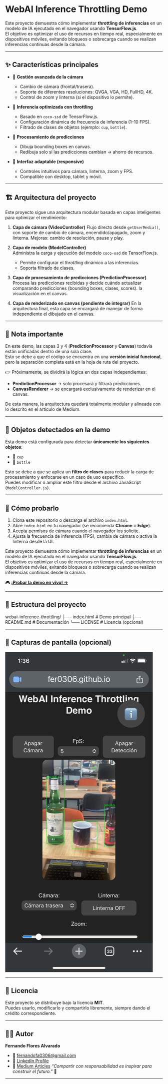 # WebAI Inference Throttling Demo

Este proyecto demuestra cómo implementar **throttling de inferencias** en un modelo de IA ejecutado en el navegador usando **TensorFlow.js**.  
El objetivo es optimizar el uso de recursos en tiempo real, especialmente en dispositivos móviles, evitando bloqueos o sobrecarga cuando se realizan inferencias continuas desde la cámara.

---

## ✨ Características principales

- 📸 **Gestión avanzada de la cámara**  
  - Cambio de cámara (frontal/trasera).  
  - Soporte de diferentes resoluciones: QVGA, VGA, HD, FullHD, 4K.  
  - Control de zoom y linterna (si el dispositivo lo permite).  

- 🧠 **Inferencia optimizada con throttling**  
  - Basado en `coco-ssd` de TensorFlow.js.  
  - Configuración dinámica de frecuencia de inferencia (1–10 FPS).  
  - Filtrado de clases de objetos (ejemplo: `cup`, `bottle`).  

- 🎨 **Procesamiento de predicciones**  
  - Dibuja bounding boxes en canvas.  
  - Redibuja solo si las predicciones cambian → ahorro de recursos.  

- 📱 **Interfaz adaptable (responsive)**  
  - Controles intuitivos para cámara, linterna, zoom y FPS.  
  - Compatible con desktop, tablet y móvil.  

---

## 🏗️ Arquitectura del proyecto

Este proyecto sigue una arquitectura modular basada en capas inteligentes para optimizar el rendimiento:

1. **Capa de cámara (VideoController)**
   Flujo directo desde `getUserMedia()`, con soporte de cambio de cámara, encendido/apagado, zoom y linterna.
   Mejoras: cambio de resolución, pause y play.

2. **Capa de modelo (ModelController)**  
   Administra la carga y ejecución del modelo `coco-ssd` de TensorFlow.js.  
   - Permite configurar el *throttling* dinámico a las inferencias.  
   - Soporta filtrado de clases.

3. **Capa de procesamiento de predicciones (PredictionProcessor)**
   Procesa las predicciones recibidas y decide cuándo actualizar comparando predicciones (bounding boxes, clases, scores).
   la visualización en el canvas.   

4. **Capa de renderizado en canvas (pendiente de integrar)**
   En la arquitectura final, esta capa se encargará de manejar de forma independiente el dibujado en el canvas.  

---

## 🔔 Nota importante

En este demo, las capas 3 y 4 (**PredictionProcessor** y **Canvas**) todavía están unificadas dentro de una sola clase.  
Esto se debe a que el código se encuentra en una **versión inicial funcional**, pero la separación completa está en la hoja de ruta del proyecto.  

👉 Próximamente, se dividirá la lógica en dos capas independientes:  
- **PredictionProcessor** → solo procesará y filtrará predicciones.  
- **CanvasRenderer** → se encargará exclusivamente de renderizar en el canvas.  

De esta manera, la arquitectura quedará totalmente modular y alineada con lo descrito en el artículo de Medium.

---

## 🧪 Objetos detectados en la demo

Esta demo está configurada para detectar **únicamente los siguientes objetos**:

- 🥤 `cup`
- 🍼 `bottle`

Esto se debe a que se aplica un **filtro de clases** para reducir la carga de procesamiento y enfocarse en un caso de uso específico.  
Puedes modificar o ampliar este filtro desde el archivo JavaScript (`ModelController.js`).

---

## 🚀 Cómo probarlo

1. Clona este repositorio o descarga el archivo `index.html`.  
2. Abre `index.html` en tu navegador (se recomienda **Chrome** o **Edge**).  
3. Acepta permisos de cámara cuando el navegador los solicite.  
4. Ajusta la frecuencia de inferencia (FPS), cambia de cámara o activa la linterna desde la UI.  

Este proyecto demuestra cómo implementar **throttling de inferencias** en un modelo de IA ejecutado en el navegador usando **TensorFlow.js**.  
El objetivo es optimizar el uso de recursos en tiempo real, especialmente en dispositivos móviles, evitando bloqueos o sobrecarga cuando se realizan inferencias continuas desde la cámara.

🎮 **[¡Probar la demo en vivo! →](https://fer0306.github.io/fernandofa0306/proyectos/1-webai-inference-throttling/index.html)**

---

## 📂 Estructura del proyecto

webai-inference-throttling/
├── index.html # Demo principal
├── README.md # Documentación
└── LICENSE # Licencia (opcional)



---

## 📸 Capturas de pantalla (opcional)

![Limitación de inferencia en WebAI](assets/webai-inference-throttling.jpeg)

---

## 📝 Licencia

Este proyecto se distribuye bajo la licencia **MIT**.  
Puedes usarlo, modificarlo y compartirlo libremente, siempre dando el crédito correspondiente.  

---

## 👨‍💻 Autor

**Fernando Flores Alvarado**  
- 📧 fernandofa0306@gmail.com  
- 💼 [LinkedIn Profile](https://www.linkedin.com/in/fernando-flores-alvarado-2786b21b8/)  
- 🔗 [Medium Articles](https://medium.com/@fernandofa0306)
*“Compartir con responsabilidad es inspirar para construir el futuro.”* 🚀


---


